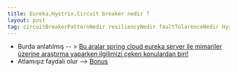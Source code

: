 ```yaml
---
title: Eureka,Hystrix,Circuit breaker nedir ?
layout: post
tag: circuitBreakerPatternNedir resiliencyNedir faultTolarenceNedir HystrixNedir
---
```


- Burda anlatılmış -- > [Bu aralar spring cloud eureka server ile mimariler üzerine araştırma yaparken ilgilimizi çeken konulardan biri!](https://medium.com/trendyol-tech/nedir-bu-circuit-breaker-pattern-2d3d34948767)
- Atlamışız faydalı olur --> [Bonus](https://youtu.be/pkf2f41NwU0)